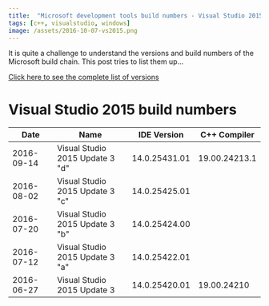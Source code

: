 ```yaml
---
title:  "Microsoft development tools build numbers - Visual Studio 2015 Update 3"
tags: [c++, visualstudio, windows]
image: /assets/2016-10-07-vs2015.png
---
```


It is quite a challenge to understand the versions and build numbers of the Microsoft build chain.  This post tries to list them up...

<!--more-->

[Click here to see the complete list of versions](/docs/microsoft-development-build-numbers/)

# Visual Studio 2015 build numbers

| Date       | Name                            | IDE Version   | C++ Compiler  |
| ---------- | ------------------------------- | ------------- | ------------  |
| 2016-09-14 | Visual Studio 2015 Update 3 "d" | 14.0.25431.01 | 19.00.24213.1 |
| 2016-08-02 | Visual Studio 2015 Update 3 "c" | 14.0.25425.01 |               | 
| 2016-07-20 | Visual Studio 2015 Update 3 "b" | 14.0.25424.00 |               |
| 2016-07-12 | Visual Studio 2015 Update 3 "a" | 14.0.25422.01 |               |
| 2016-06-27 | Visual Studio 2015 Update 3     | 14.0.25420.01 | 19.00.24210   |

